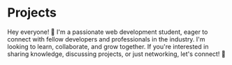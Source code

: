 # Projects
Hey everyone! 👋 I'm a passionate web development student, eager to connect with fellow developers and professionals in the industry. I'm looking to learn, collaborate, and grow together. If you're interested in sharing knowledge, discussing projects, or just networking, let's connect! 🚀
